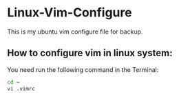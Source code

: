 Linux-Vim-Configure
===================

This is my ubuntu vim configure file for backup.

How to configure vim in linux system:
-------

You need run the following command in the Terminal:

```sh
cd ~
vi .vimrc
```
